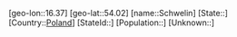 ﻿---
location: [54.02,16.37]
type: City
tags:
- geo/City


SpocWebEntityId: 34110
isDeleted: false
confidential: public

---
[geo-lon::16.37]
[geo-lat::54.02]
[name::Schwelin]
[State::]
[Country::[Poland](geo/Continent/Europe/Poland.md)]
[StateId::]
[Population::]
[Unknown::]

